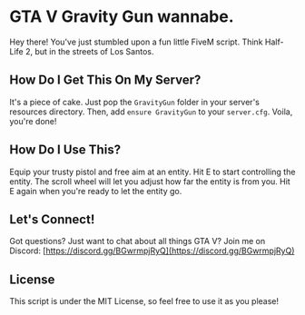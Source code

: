 # GTA V Gravity Gun wannabe.

Hey there! You've just stumbled upon a fun little FiveM script. Think Half-Life 2, but in the streets of Los Santos.

## How Do I Get This On My Server?

It's a piece of cake. Just pop the `GravityGun` folder in your server's resources directory. Then, add `ensure GravityGun` to your `server.cfg`. Voila, you're done!

## How Do I Use This?

Equip your trusty pistol and free aim at an entity. Hit E to start controlling the entity. The scroll wheel will let you adjust how far the entity is from you. Hit E again when you're ready to let the entity go.

## Let's Connect!

Got questions? Just want to chat about all things GTA V? Join me on Discord: [https://discord.gg/BGwrmpjRyQ](https://discord.gg/BGwrmpjRyQ)

## License

This script is under the MIT License, so feel free to use it as you please!

